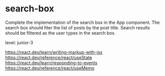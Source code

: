 # search-box
Complete the implementation of the search box in the App component. The search box should fiter the list of posts by the post title. Search results should be filtered as the user types in the search box.

level: junior-3

https://react.dev/learn/writing-markup-with-jsx
https://react.dev/reference/react/useState
https://react.dev/learn/responding-to-events
https://react.dev/reference/react/useMemo
